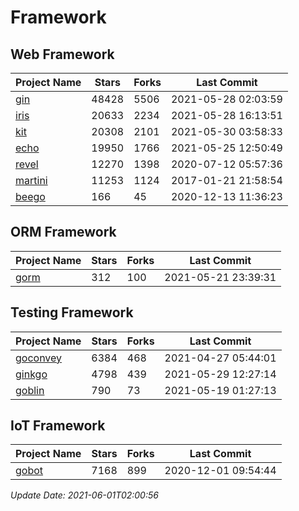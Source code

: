 # Framework

## Web Framework
| Project Name | Stars | Forks | Last Commit |
| ------------ | ----- | ----- | ----------- |
| [gin](https://github.com/gin-gonic/gin) | 48428 | 5506 | 2021-05-28 02:03:59 |
| [iris](https://github.com/kataras/iris) | 20633 | 2234 | 2021-05-28 16:13:51 |
| [kit](https://github.com/go-kit/kit) | 20308 | 2101 | 2021-05-30 03:58:33 |
| [echo](https://github.com/labstack/echo) | 19950 | 1766 | 2021-05-25 12:50:49 |
| [revel](https://github.com/revel/revel) | 12270 | 1398 | 2020-07-12 05:57:36 |
| [martini](https://github.com/go-martini/martini) | 11253 | 1124 | 2017-01-21 21:58:54 |
| [beego](https://github.com/astaxie/beego) | 166 | 45 | 2020-12-13 11:36:23 |

## ORM Framework
| Project Name | Stars | Forks | Last Commit |
| ------------ | ----- | ----- | ----------- |
| [gorm](https://github.com/jinzhu/gorm) | 312 | 100 | 2021-05-21 23:39:31 |

## Testing Framework
| Project Name | Stars | Forks | Last Commit |
| ------------ | ----- | ----- | ----------- |
| [goconvey](https://github.com/smartystreets/goconvey) | 6384 | 468 | 2021-04-27 05:44:01 |
| [ginkgo](https://github.com/onsi/ginkgo) | 4798 | 439 | 2021-05-29 12:27:14 |
| [goblin](https://github.com/franela/goblin) | 790 | 73 | 2021-05-19 01:27:13 |

## IoT Framework
| Project Name | Stars | Forks | Last Commit |
| ------------ | ----- | ----- | ----------- |
| [gobot](https://github.com/hybridgroup/gobot) | 7168 | 899 | 2020-12-01 09:54:44 |

*Update Date: 2021-06-01T02:00:56*